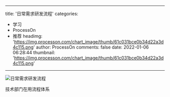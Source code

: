 
---
title: '日常需求研发流程'
categories: 
 - 学习
 - ProcessOn
 - 推荐
headimg: 'https://img.processon.com/chart_image/thumb/61c031bce0b34d22a3d4c115.png'
author: ProcessOn
comments: false
date: 2022-01-06 06:28:44
thumbnail: 'https://img.processon.com/chart_image/thumb/61c031bce0b34d22a3d4c115.png'
---

<div>   
<img class="thumb" alt="日常需求研发流程" src="https://img.processon.com/chart_image/thumb/61c031bce0b34d22a3d4c115.png" referrerpolicy="no-referrer">
<p>技术部门在用流程体系</p>  
</div>
            